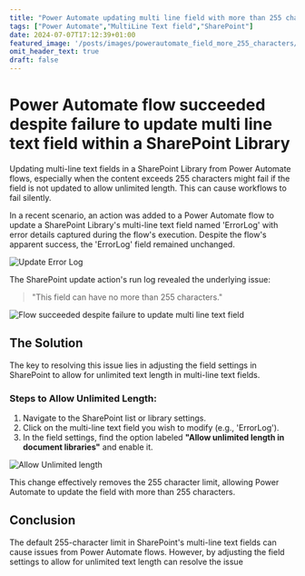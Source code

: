 ```yaml
---
title: "Power Automate updating multi line field with more than 255 characters"
tags: ["Power Automate","MultiLine Text field","SharePoint"]
date: 2024-07-07T17:12:39+01:00
featured_image: '/posts/images/powerautomate_field_more_255_characters/FieldMoreThan255Characters.png'
omit_header_text: true
draft: false
---
```


# Power Automate flow succeeded despite failure to update multi line text field within a SharePoint Library 

Updating multi-line text fields in a SharePoint Library from Power Automate flows, especially when the content exceeds 255 characters might fail if the field is not updated to allow unlimited length. This can cause workflows to fail silently.

In a recent scenario, an action was added to a Power Automate flow to update a SharePoint Library's multi-line text field named 'ErrorLog' with error details captured during the flow's execution. Despite the flow's apparent success, the 'ErrorLog' field remained unchanged.

![Update Error Log](../images/powerautomate_field_more_255_characters/updatestatustofailed.png)

The SharePoint update action's run log revealed the underlying issue:

> "This field can have no more than 255 characters."

![Flow succeeded despite failure to update multi line text field](../images/powerautomate_field_more_255_characters/FieldMoreThan255Characters.png)

## The Solution

The key to resolving this issue lies in adjusting the field settings in SharePoint to allow for unlimited text length in multi-line text fields.

### Steps to Allow Unlimited Length:

1. Navigate to the SharePoint list or library settings.
2. Click on the multi-line text field you wish to modify (e.g., 'ErrorLog').
3. In the field settings, find the option labeled **"Allow unlimited length in document libraries"** and enable it.

![Allow Unlimited length](../images/powerautomate_field_more_255_characters/ModernEdit_AllowUnlimitedLength.png)

This change effectively removes the 255 character limit, allowing Power Automate to update the field with more than 255 characters.

## Conclusion

The default 255-character limit in SharePoint's multi-line text fields can cause issues from Power Automate flows. However, by adjusting the field settings to allow for unlimited text length can resolve the issue